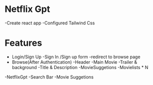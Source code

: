 # Netflix Gpt 


-Create react app
-Configured Tailwind Css


# Features
- Login/Sign Up
    -Sign In /Sign up form 
    -redirect to browse page
- Browse(After Authentication)
    -Header
    -Main Movie
        -Trailer & background
        -Title  & Description
        -MovieSuggetions
             -Movielists * N

-NetflixGpt
   -Search Bar
   -Movie Suggetions